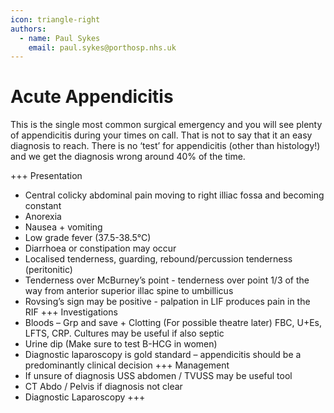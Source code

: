 ```yaml
---
icon: triangle-right
authors:
  - name: Paul Sykes
    email: paul.sykes@porthosp.nhs.uk
---
```


# Acute Appendicitis

This is the single most common surgical emergency and you will see plenty of appendicitis during your times on call. That is not to say that it an easy diagnosis to reach. There is no ‘test’ for appendicitis (other than histology!) and we get the diagnosis wrong around 40% of the time.

+++ Presentation
- Central colicky abdominal pain moving to right illiac fossa and becoming constant
- Anorexia
- Nausea + vomiting
- Low grade fever (37.5-38.5°C)
- Diarrhoea or constipation may occur
- Localised tenderness, guarding, rebound/percussion tenderness (peritonitic)
- Tenderness over McBurney’s point - tenderness over point 1/3 of the way from anterior superior illac spine to umbillicus
- Rovsing’s sign may be positive - palpation in LIF produces pain in the RIF
+++ Investigations
- Bloods – Grp and save + Clotting (For possible theatre later) FBC, U+Es, LFTS, CRP. Cultures may be useful if also septic
- Urine dip (Make sure to test B-HCG in women)
- Diagnostic laparoscopy is gold standard – appendicitis should be a predominantly clinical decision
+++ Management
- If unsure of diagnosis USS abdomen / TVUSS may be useful tool
- CT Abdo / Pelvis if diagnosis not clear
- Diagnostic Laparoscopy
+++
